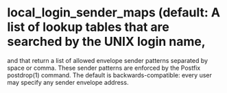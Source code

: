 # local_login_sender_maps (default:  A list of lookup tables that are searched by the UNIX login name,
and that return a list of allowed envelope sender patterns separated
by space or comma. These sender patterns are enforced by the Postfix
postdrop(1) command. The default is backwards-compatible:
every user may specify any sender envelope address. 